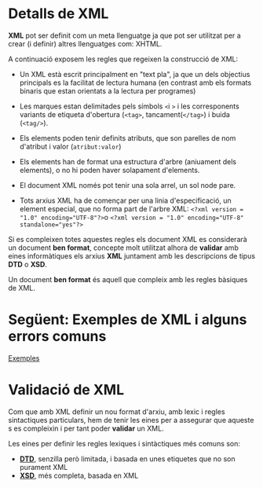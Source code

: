# Detalls de XML
**XML** pot ser definit com un meta llenguatge ja que pot ser utilitzat per a crear (i definir) altres llenguatges com: XHTML.

A continuació exposem les regles que regeixen la construcció de XML:

* Un XML està escrit principalment en "text pla", ja que un dels objectius principals es la facilitat de lectura humana (en contrast amb els formats binaris que estan orientats a la lectura per programes)

* Les marques estan delimitades pels símbols `<`i `>` i les corresponents variants de etiqueta d'obertura (`<tag>`, tancament(`</tag>`) i buida (`<tag/>`).

* Els elements poden tenir definits atributs, que son parelles de nom d'atribut i valor (`atribut:valor`)

* Els elements han de format una estructura d'arbre (aniuament dels elements), o no hi poden haver solapament d'elements.

* El document XML només pot tenir una sola arrel, un sol node pare.

* Tots arxius XML ha de començar per una linia d'especificació, un element especial, que no forma part de l'arbre XML: `<?xml version = "1.0" encoding="UTF-8"?>`o `<?xml version = "1.0" encoding="UTF-8" standalone="yes"?>`

Si es compleixen totes aquestes regles els document XML es considerarà un document **ben format**, concepte molt utilitzat alhora de **validar** amb eines informàtiques els arxius **XML** juntament amb les descripcions de tipus **DTD** o **XSD**.

Un document **ben format** és aquell que compleix amb les regles bàsiques de XML.

# Següent: Exemples de XML i alguns errors comuns
[Exemples](https://github.com/jvidal86/M4.XML/wiki/Exemples-de-XML)

# Validació de XML

Com que amb XML definir un nou format d'arxiu, amb lexic i regles sintactiques particulars, hem de tenir les eines per a assegurar que aqueste s es compleixin i per tant poder **validar** un XML.

Les eines per definir les regles lexiques i sintàctiques més comuns son:

* **[DTD](https://github.com/jvidal86/M4.XML/wiki/DTD)**, senzilla però limitada, i basada en unes etiquetes que no son purament XML
* **[XSD](https://github.com/jvidal86/M4.XML/wiki/_new)**, més completa, basada en XML